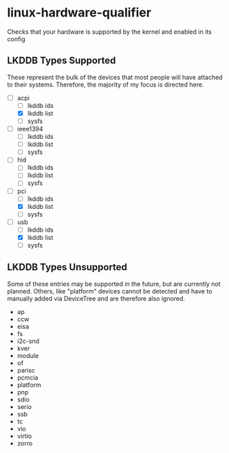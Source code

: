 # linux-hardware-qualifier
Checks that your hardware is supported by the kernel and enabled in its config

## LKDDB Types Supported

These represent the bulk of the devices that most people will have attached to
their systems. Therefore, the majority of my focus is directed here.

- [ ] acpi
  - [ ] lkddb ids
  - [x] lkddb list
  - [ ] sysfs
- [ ] ieee1394
  - [ ] lkddb ids
  - [ ] lkddb list
  - [ ] sysfs
- [ ] hid
  - [ ] lkddb ids
  - [ ] lkddb list
  - [ ] sysfs
- [ ] pci
  - [ ] lkddb ids
  - [x] lkddb list
  - [ ] sysfs
- [ ] usb
  - [ ] lkddb ids
  - [x] lkddb list
  - [ ] sysfs

## LKDDB Types Unsupported

Some of these entries may be supported in the future, but are currently not planned.
Others, like "platform" devices cannot be detected and have to manually added via
DeviceTree and are therefore also ignored.

- ap
- ccw
- eisa
- fs
- i2c-snd
- kver
- module
- of
- parisc
- pcmcia
- platform
- pnp
- sdio
- serio
- ssb
- tc
- vio
- virtio
- zorro
